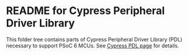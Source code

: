 README for Cypress Peripheral Driver Library
============================================

This folder tree contains parts of Cypress Peripheral Driver Library (PDL) necessary to support PSoC 6 MCUs.
See [Cypress PDL page](http://www.cypress.com/documentation/software-and-drivers/peripheral-driver-library-pdl) for details.
